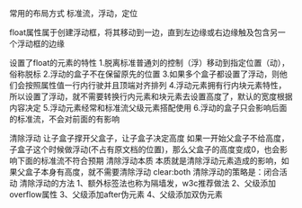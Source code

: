 常用的布局方式
标准流，浮动，定位

float属性属于创建浮动框，将其移动到一边，直到左边缘或右边缘触及包含另一个浮动框的边缘

设置了float的元素的特性
1.脱离标准普通刘的控制（浮）移动到指定位置（动），俗称脱标
2.浮动的盒子不在保留原先的位置
3.如果多个盒子都设置了浮动，则他们会按照属性值一行内行驶并且顶端对齐排列
4.浮动元素拥有行内块元素特性，所以设置了浮动，就不需要转换行内元素和块元素去设置高度了，默认的宽度根据内容决定
5.浮动元素经常和标准流父级元素搭配使用
6.浮动的盒子只会影响后面的标准流，不会对前面的有影响

清除浮动
让子盒子撑开父盒子，让子盒子决定高度
如果一开始父盒子不给高度，子盒子这个时候做浮动(不占有原文档的位置)，那么父盒子的高度变成0，也会影响下面的标准流不符合预期
清除浮动本质
本质就是清除浮动元素造成的影响，如果父盒子本身有高度，就不需要清除浮动
clear:both
清除浮动的策略是：闭合活动
清除浮动的方法
1、额外标签法也称为隔墙发，w3c推荐做法
2、父级添加overflow属性
3、父级添加after伪元素
4、父级添加双伪元素
